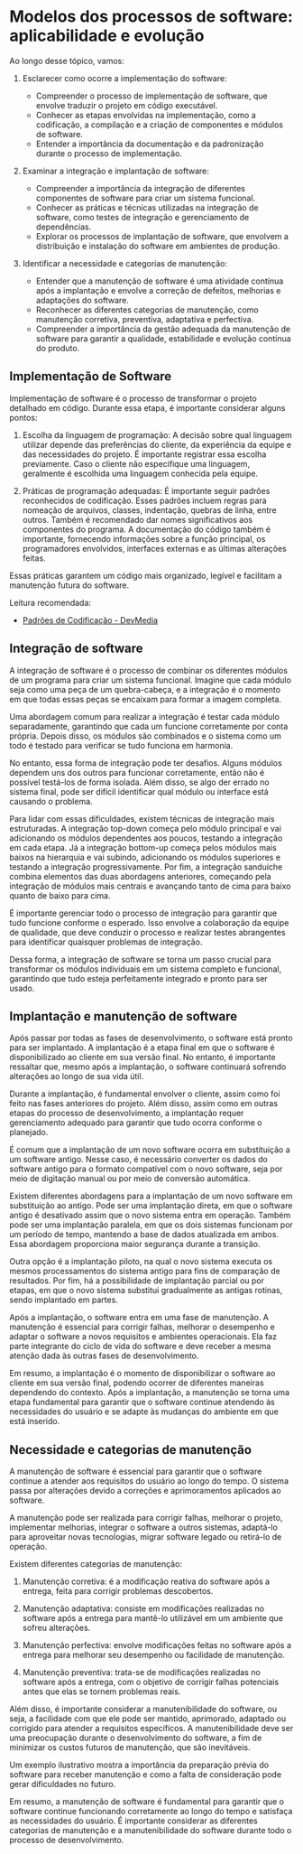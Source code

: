 # Modelos dos processos de software: aplicabilidade e evolução

Ao longo desse tópico, vamos:

1. Esclarecer como ocorre a implementação do software:
   - Compreender o processo de implementação de software, que envolve traduzir o projeto em código executável.
   - Conhecer as etapas envolvidas na implementação, como a codificação, a compilação e a criação de componentes e módulos de software.
   - Entender a importância da documentação e da padronização durante o processo de implementação.

2. Examinar a integração e implantação de software:
   - Compreender a importância da integração de diferentes componentes de software para criar um sistema funcional.
   - Conhecer as práticas e técnicas utilizadas na integração de software, como testes de integração e gerenciamento de dependências.
   - Explorar os processos de implantação de software, que envolvem a distribuição e instalação do software em ambientes de produção.

3. Identificar a necessidade e categorias de manutenção:
   - Entender que a manutenção de software é uma atividade contínua após a implantação e envolve a correção de defeitos, melhorias e adaptações do software.
   - Reconhecer as diferentes categorias de manutenção, como manutenção corretiva, preventiva, adaptativa e perfectiva.
   - Compreender a importância da gestão adequada da manutenção de software para garantir a qualidade, estabilidade e evolução contínua do produto.

## Implementação de Software

Implementação de software é o processo de transformar o projeto detalhado em código. Durante essa etapa, é importante considerar alguns pontos:

1. Escolha da linguagem de programação: A decisão sobre qual linguagem utilizar depende das preferências do cliente, da experiência da equipe e das necessidades do projeto. É importante registrar essa escolha previamente. Caso o cliente não especifique uma linguagem, geralmente é escolhida uma linguagem conhecida pela equipe.

2. Práticas de programação adequadas: É importante seguir padrões reconhecidos de codificação. Esses padrões incluem regras para nomeação de arquivos, classes, indentação, quebras de linha, entre outros. Também é recomendado dar nomes significativos aos componentes do programa. A documentação do código também é importante, fornecendo informações sobre a função principal, os programadores envolvidos, interfaces externas e as últimas alterações feitas.

Essas práticas garantem um código mais organizado, legível e facilitam a manutenção futura do software.

Leitura recomendada:
- [Padrões de Codificação - DevMedia](https://www.devmedia.com.br/padroes-de-codificacao/16529)

## Integração de software

A integração de software é o processo de combinar os diferentes módulos de um programa para criar um sistema funcional. Imagine que cada módulo seja como uma peça de um quebra-cabeça, e a integração é o momento em que todas essas peças se encaixam para formar a imagem completa.

Uma abordagem comum para realizar a integração é testar cada módulo separadamente, garantindo que cada um funcione corretamente por conta própria. Depois disso, os módulos são combinados e o sistema como um todo é testado para verificar se tudo funciona em harmonia.

No entanto, essa forma de integração pode ter desafios. Alguns módulos dependem uns dos outros para funcionar corretamente, então não é possível testá-los de forma isolada. Além disso, se algo der errado no sistema final, pode ser difícil identificar qual módulo ou interface está causando o problema.

Para lidar com essas dificuldades, existem técnicas de integração mais estruturadas. A integração top-down começa pelo módulo principal e vai adicionando os módulos dependentes aos poucos, testando a integração em cada etapa. Já a integração bottom-up começa pelos módulos mais baixos na hierarquia e vai subindo, adicionando os módulos superiores e testando a integração progressivamente. Por fim, a integração sanduíche combina elementos das duas abordagens anteriores, começando pela integração de módulos mais centrais e avançando tanto de cima para baixo quanto de baixo para cima.

É importante gerenciar todo o processo de integração para garantir que tudo funcione conforme o esperado. Isso envolve a colaboração da equipe de qualidade, que deve conduzir o processo e realizar testes abrangentes para identificar quaisquer problemas de integração.

Dessa forma, a integração de software se torna um passo crucial para transformar os módulos individuais em um sistema completo e funcional, garantindo que tudo esteja perfeitamente integrado e pronto para ser usado.

## Implantação e manutenção de software

Após passar por todas as fases de desenvolvimento, o software está pronto para ser implantado. A implantação é a etapa final em que o software é disponibilizado ao cliente em sua versão final. No entanto, é importante ressaltar que, mesmo após a implantação, o software continuará sofrendo alterações ao longo de sua vida útil.

Durante a implantação, é fundamental envolver o cliente, assim como foi feito nas fases anteriores do projeto. Além disso, assim como em outras etapas do processo de desenvolvimento, a implantação requer gerenciamento adequado para garantir que tudo ocorra conforme o planejado.

É comum que a implantação de um novo software ocorra em substituição a um software antigo. Nesse caso, é necessário converter os dados do software antigo para o formato compatível com o novo software, seja por meio de digitação manual ou por meio de conversão automática.

Existem diferentes abordagens para a implantação de um novo software em substituição ao antigo. Pode ser uma implantação direta, em que o software antigo é desativado assim que o novo sistema entra em operação. Também pode ser uma implantação paralela, em que os dois sistemas funcionam por um período de tempo, mantendo a base de dados atualizada em ambos. Essa abordagem proporciona maior segurança durante a transição.

Outra opção é a implantação piloto, na qual o novo sistema executa os mesmos processamentos do sistema antigo para fins de comparação de resultados. Por fim, há a possibilidade de implantação parcial ou por etapas, em que o novo sistema substitui gradualmente as antigas rotinas, sendo implantado em partes.

Após a implantação, o software entra em uma fase de manutenção. A manutenção é essencial para corrigir falhas, melhorar o desempenho e adaptar o software a novos requisitos e ambientes operacionais. Ela faz parte integrante do ciclo de vida do software e deve receber a mesma atenção dada às outras fases de desenvolvimento.

Em resumo, a implantação é o momento de disponibilizar o software ao cliente em sua versão final, podendo ocorrer de diferentes maneiras dependendo do contexto. Após a implantação, a manutenção se torna uma etapa fundamental para garantir que o software continue atendendo às necessidades do usuário e se adapte às mudanças do ambiente em que está inserido.

## Necessidade e categorias de manutenção

A manutenção de software é essencial para garantir que o software continue a atender aos requisitos do usuário ao longo do tempo. O sistema passa por alterações devido a correções e aprimoramentos aplicados ao software.

A manutenção pode ser realizada para corrigir falhas, melhorar o projeto, implementar melhorias, integrar o software a outros sistemas, adaptá-lo para aproveitar novas tecnologias, migrar software legado ou retirá-lo de operação.

Existem diferentes categorias de manutenção:

1. Manutenção corretiva: é a modificação reativa do software após a entrega, feita para corrigir problemas descobertos.

2. Manutenção adaptativa: consiste em modificações realizadas no software após a entrega para mantê-lo utilizável em um ambiente que sofreu alterações.

3. Manutenção perfectiva: envolve modificações feitas no software após a entrega para melhorar seu desempenho ou facilidade de manutenção.

4. Manutenção preventiva: trata-se de modificações realizadas no software após a entrega, com o objetivo de corrigir falhas potenciais antes que elas se tornem problemas reais.

Além disso, é importante considerar a manutenibilidade do software, ou seja, a facilidade com que ele pode ser mantido, aprimorado, adaptado ou corrigido para atender a requisitos específicos. A manutenibilidade deve ser uma preocupação durante o desenvolvimento do software, a fim de minimizar os custos futuros de manutenção, que são inevitáveis.

Um exemplo ilustrativo mostra a importância da preparação prévia do software para receber manutenção e como a falta de consideração pode gerar dificuldades no futuro.

Em resumo, a manutenção de software é fundamental para garantir que o software continue funcionando corretamente ao longo do tempo e satisfaça as necessidades do usuário. É importante considerar as diferentes categorias de manutenção e a manutenibilidade do software durante todo o processo de desenvolvimento.